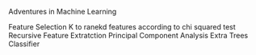 Adventures in Machine Learning

Feature Selection
   K to ranekd features according to chi squared test
   Recursive Feature Extratction
   Principal Component Analysis
   Extra Trees Classifier
